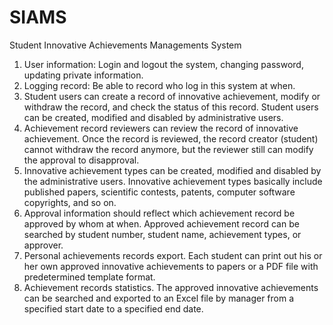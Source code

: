 # SIAMS
Student Innovative Achievements Managements System
1. User information: Login and logout the system, changing password, updating private information.
2. Logging record: Be able to record who log in this system at when.
3. Student users can create a record of innovative achievement, modify or withdraw the record, and check the status of this record. Student users can be created, modified and disabled by administrative users.
4. Achievement record reviewers can review the record of innovative achievement. Once the record is reviewed, the record creator (student) cannot withdraw the record anymore, but the reviewer still can modify the approval to disapproval.
5. Innovative achievement types can be created, modified and disabled by the administrative users. Innovative achievement types basically include published papers, scientific contests, patents, computer software copyrights, and so on.
6. Approval information should reflect which achievement record be approved by whom at when. Approved achievement record can be searched by student number, student name, achievement types, or approver.
7. Personal achievements records export. Each student can print out his or her own approved innovative achievements to papers or a PDF file with predetermined template format.
8. Achievement records statistics. The approved innovative achievements can be searched and exported to an Excel file by manager from a specified start date to a specified end date.
